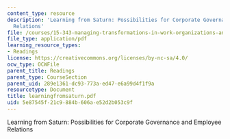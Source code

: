 ```yaml
---
content_type: resource
description: 'Learning from Saturn: Possibilities for Corporate Governance and Employee
  Relations'
file: /courses/15-343-managing-transformations-in-work-organizations-and-society-spring-2002/5e87545f21c9884b606ae52d2b053c9f_learningfromsaturn.pdf
file_type: application/pdf
learning_resource_types:
- Readings
license: https://creativecommons.org/licenses/by-nc-sa/4.0/
ocw_type: OCWFile
parent_title: Readings
parent_type: CourseSection
parent_uid: 289e1361-dc93-773a-ed47-e6a99d4f1f9a
resourcetype: Document
title: learningfromsaturn.pdf
uid: 5e87545f-21c9-884b-606a-e52d2b053c9f
---
```

Learning from Saturn: Possibilities for Corporate Governance and Employee Relations